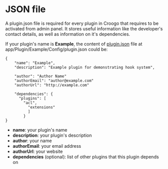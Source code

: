 # JSON file

A plugin.json file is required for every plugin in Croogo that requires to be activated from admin panel. It stores useful information like the developer's contact details, as well as information on it's dependencies.

If your plugin's name is **Example**, the content of [plugin.json](http://github.com/croogo/croogo/blob/1.4/Plugin/Example/Config/plugin.json) file at app/Plugin/Example/Config/plugin.json could be:

    {
        "name": "Example",
        "description": "Example plugin for demonstrating hook system",

        "author": "Author Name"
        "authorEmail": "author@example.com"
        "authorUrl": "http://example.com"

        "dependencies": {
          "plugins": [
            "acl",
              "extensions"
              ]
            }
    }

* **name**: your plugin's name
* **description**: your plugin's description
* **author**: your name
* **authorEmail**: your email address
* **authorUrl**: your website
* **dependencies** (optional): list of other plugins that this plugin depends on